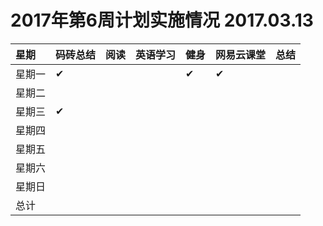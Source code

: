# 2017年第6周计划实施情况  2017.03.13

 星期|码砖总结|阅读|英语学习|健身|网易云课堂|总结
:-----------|:------------|:--------|:---------|:---------|:---------|:---------
星期一|✔| | |✔|✔| |
星期二| | | | | | |
星期三|✔| | | | | |
星期四| | | | | | |
星期五| | | | | | |
星期六| | | | | | |
星期日| | | | | | |
总计| | | | | | |